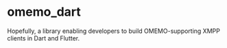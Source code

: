 # omemo_dart

Hopefully, a library enabling developers to build OMEMO-supporting
XMPP clients in Dart and Flutter.
